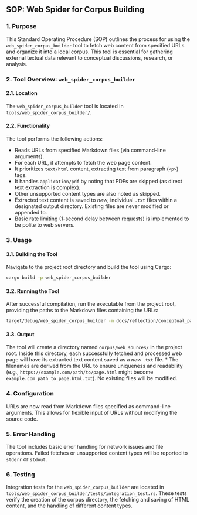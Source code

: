 ## SOP: Web Spider for Corpus Building

### 1. Purpose
This Standard Operating Procedure (SOP) outlines the process for using the `web_spider_corpus_builder` tool to fetch web content from specified URLs and organize it into a local corpus. This tool is essential for gathering external textual data relevant to conceptual discussions, research, or analysis.

### 2. Tool Overview: `web_spider_corpus_builder`

#### 2.1. Location
The `web_spider_corpus_builder` tool is located in `tools/web_spider_corpus_builder/`.

#### 2.2. Functionality
The tool performs the following actions:
*   Reads URLs from specified Markdown files (via command-line arguments).
*   For each URL, it attempts to fetch the web page content.
*   It prioritizes `text/html` content, extracting text from paragraph (`<p>`) tags.
*   It handles `application/pdf` by noting that PDFs are skipped (as direct text extraction is complex).
*   Other unsupported content types are also noted as skipped.
*   Extracted text content is saved to *new*, individual `.txt` files within a designated output directory. Existing files are never modified or appended to.
*   Basic rate limiting (1-second delay between requests) is implemented to be polite to web servers.

### 3. Usage

#### 3.1. Building the Tool
Navigate to the project root directory and build the tool using Cargo:
```bash
cargo build -p web_spider_corpus_builder
```

#### 3.2. Running the Tool
After successful compilation, run the executable from the project root, providing the paths to the Markdown files containing the URLs:
```bash
target/debug/web_spider_corpus_builder -m docs/reflection/conceptual_path_reconstruction/006_intrinsic_properties_of_5.md docs/reflection/conceptual_path_reconstruction/007_self_referential_numbers.md
```

#### 3.3. Output
The tool will create a directory named `corpus/web_sources/` in the project root. Inside this directory, each successfully fetched and processed web page will have its extracted text content saved as a *new* `.txt` file. *   The filenames are derived from the URL to ensure uniqueness and readability (e.g., `https://example.com/path/to/page.html` might become `example.com_path_to_page.html.txt`). No existing files will be modified.

### 4. Configuration
URLs are now read from Markdown files specified as command-line arguments. This allows for flexible input of URLs without modifying the source code.

### 5. Error Handling
The tool includes basic error handling for network issues and file operations. Failed fetches or unsupported content types will be reported to `stderr` or `stdout`.

### 6. Testing
Integration tests for the `web_spider_corpus_builder` are located in `tools/web_spider_corpus_builder/tests/integration_test.rs`. These tests verify the creation of the corpus directory, the fetching and saving of HTML content, and the handling of different content types.
